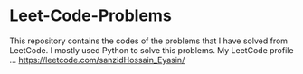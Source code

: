 # Leet-Code-Problems
This repository contains the codes of the problems that I have solved from LeetCode. I mostly used Python to solve this problems.
My LeetCode profile ... https://leetcode.com/sanzidHossain_Eyasin/
